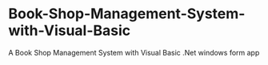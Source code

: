 # Book-Shop-Management-System-with-Visual-Basic
A Book Shop Management System with Visual Basic .Net windows form app
